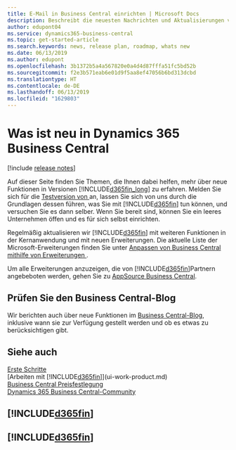 ```yaml
---
title: E-Mail in Business Central einrichten | Microsoft Docs
description: Beschreibt die neuesten Nachrichten und Aktualisierungen von Business Central.
author: edupont04
ms.service: dynamics365-business-central
ms.topic: get-started-article
ms.search.keywords: news, release plan, roadmap, whats new
ms.date: 06/13/2019
ms.author: edupont
ms.openlocfilehash: 3b1372b5a4a567820e0a4d4d87fffa51fc5bd52b
ms.sourcegitcommit: f2e3b571eab6e01d9f5aa8ef47056b6bd313dcbd
ms.translationtype: HT
ms.contentlocale: de-DE
ms.lasthandoff: 06/13/2019
ms.locfileid: "1629803"
---
```

# <a name="whats-new-in-dynamics-365-business-central"></a>Was ist neu in Dynamics 365 Business Central

[!include [release notes](includes/release-notes.md)]

Auf dieser Seite finden Sie Themen, die Ihnen dabei helfen, mehr über neue Funktionen in Versionen [!INCLUDE[d365fin_long](includes/d365fin_long_md.md)] zu erfahren. Melden Sie sich für die [Testversion von ](https://trials.dynamics.com/) an, lassen Sie sich von uns durch die Grundlagen dessen führen, was Sie mit [!INCLUDE[d365fin](includes/d365fin_md.md)] tun können, und versuchen Sie es dann selber. Wenn Sie bereit sind, können Sie ein leeres Unternehmen öffen und es für sich selbst einrichten.  

Regelmäßig aktualisieren wir [!INCLUDE[d365fin](includes/d365fin_md.md)] mit weiteren Funktionen in der Kernanwendung und mit neuen Erweiterungen. Die aktuelle Liste der Microsoft-Erweiterungen finden Sie unter [Anpassen von Business Central mithilfe von Erweiterungen ](ui-extensions.md).

Um alle Erweiterungen anzuzeigen, die von [!INCLUDE[d365fin](includes/d365fin_md.md)]Partnern angebeboten werden, gehen Sie zu [AppSource Business Central](http://go.microsoft.com/fwlink/?linkid=2081646).  

## <a name="check-the-business-central-blog"></a>Prüfen Sie den Business Central-Blog
Wir berichten auch über neue Funktionen im [Business Central-Blog](https://community.dynamics.com/business/b/financials/), inklusive wann sie zur Verfügung gestellt werden und ob es etwas zu berücksichtigen gibt.  

## <a name="see-also"></a>Siehe auch
[Erste Schritte](product-get-started.md)  
[Arbeiten mit [!INCLUDE[d365fin](includes/d365fin_md.md)]](ui-work-product.md)  
[Business Central Preisfestlegung](https://dynamics.microsoft.com/en-us/business-central/overview/#pricing)  
[Dynamics 365 Business Central-Community](https://community.dynamics.com/business/)

## [!INCLUDE[d365fin](includes/free_trial_md.md)]
## [!INCLUDE[d365fin](includes/training_link_md.md)]  
